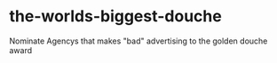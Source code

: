 the-worlds-biggest-douche
=========================

Nominate Agencys that makes "bad" advertising to the golden douche award
